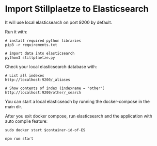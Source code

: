 # Import Stillplaetze to Elasticsearch

It will use local elasticsearch on port 9200 by default.

Run it with:

    # install required python libraries
    pip3 -r requirements.txt

    # import data into elasticsearch
    python3 stillplaetze.py

Check your local elasticsearch database with:

    # List all indexes
    http://localhost:9200/_aliases

    # Show contents of index (indexname = "other")
    http://localhost:9200/other/_search


You can start a local elasticseach by running the docker-compose in the main dir.

After you exit docker compose, run elasticsearch and the application with auto compile feature:

    sudo docker start $container-id-of-ES

    npm run start
